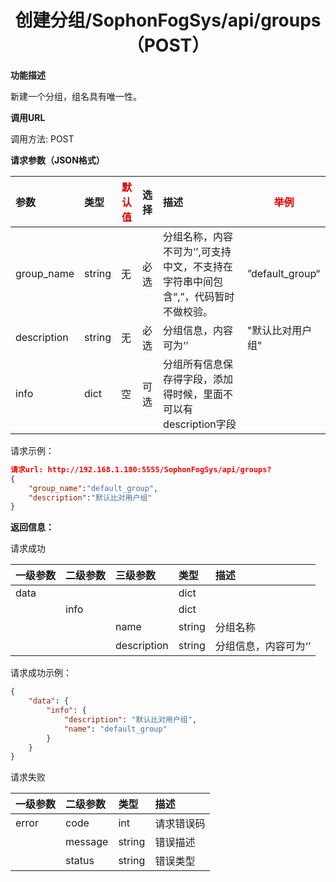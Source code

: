 # <center>创建分组/SophonFogSys/api/groups（POST）</center>

**功能描述**

新建一个分组，组名具有唯一性。

**调用URL**

调用方法: POST

**请求参数（JSON格式）**

| 参数        | 类型   | <font color="#dd0000">默认值</font> | 选择 | 描述                                                         | <font color="#dd0000">举例</font> |
| :---------- | :----- | ----------------------------------- | :--- | :----------------------------------------------------------- | --------------------------------- |
| group_name  | string | 无                                  | 必选 | 分组名称，内容不可为‘’,可支持中文，不支持在字符串中间包含“,”，代码暂时不做校验。 | ”default_group“                   |
| description | string | 无                                  | 必选 | 分组信息，内容可为‘’                                         | "默认比对用户组"                  |
| info        | dict   | 空                                  | 可选 | 分组所有信息保存得字段，添加得时候，里面不可以有description字段 |                                   |

请求示例：

```json
请求url: http://192.168.1.180:5555/SophonFogSys/api/groups?
{
	"group_name":"default_group",
	"description":"默认比对用户组"
}
```

**返回信息：**

请求成功

| 一级参数 | 二级参数 | 三级参数    | 类型   | 描述                 |
| :------- | :------- | :---------- | :----- | :------------------- |
| data     |          |             | dict   |                      |
|          | info     |             | dict   |                      |
|          |          | name        | string | 分组名称             |
|          |          | description | string | 分组信息，内容可为‘’ |

请求成功示例：

```json
{
    "data": {
        "info": {
            "description": "默认比对用户组",
            "name": "default_group"
        }
    }
}
```

请求失败

| 一级参数 | 二级参数 | 类型   | 描述       |
| :------- | :------- | :----- | :--------- |
| error    | code     | int    | 请求错误码 |
|          | message  | string | 错误描述   |
|          | status   | string | 错误类型   |
